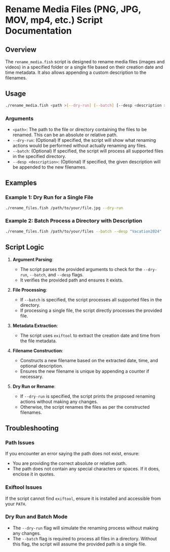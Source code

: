 # Rename Media Files (PNG, JPG, MOV, mp4, etc.) Script Documentation

## Overview

The `rename_media.fish` script is designed to rename media files (images and videos) in a specified folder or a single file based on their creation date and time metadata. It also allows appending a custom description to the filenames.

## Usage

```sh
./rename_media.fish <path >[--dry-run] [--batch] [--desp <description >]
```
### Arguments

- `<path>`: The path to the file or directory containing the files to be renamed. This can be an absolute or relative path.
- `--dry-run`: (Optional) If specified, the script will show what renaming actions would be performed without actually renaming any files.
- `--batch`: (Optional) If specified, the script will process all supported files in the specified directory.
- `--desp <description>`: (Optional) If specified, the given description will be appended to the new filenames.

## Examples

### Example 1: Dry Run for a Single File


```sh
./rename_files.fish /path/to/your/file.jpg --dry-run
```

### Example 2: Batch Process a Directory with Description

```sh
./rename_files.fish /path/to/your/files --batch --desp "Vacation2024"
```
## Script Logic

1. **Argument Parsing**:

    - The script parses the provided arguments to check for the `--dry-run`, `--batch`, and `--desp` flags.
    - It verifies the provided path and ensures it exists.
2. **File Processing**:
    
    - If `--batch` is specified, the script processes all supported files in the directory.
    - If processing a single file, the script directly processes the provided file.
3. **Metadata Extraction**:
    
    - The script uses `exiftool` to extract the creation date and time from the file metadata.
4. **Filename Construction**:
    
    - Constructs a new filename based on the extracted date, time, and optional description.
    - Ensures the new filename is unique by appending a counter if necessary.
5. **Dry Run or Rename**:
    
    - If `--dry-run` is specified, the script prints the proposed renaming actions without making any changes.
    - Otherwise, the script renames the files as per the constructed filenames.
## Troubleshooting

### Path Issues

If you encounter an error saying the path does not exist, ensure:

- You are providing the correct absolute or relative path.
- The path does not contain any special characters or spaces. If it does, enclose it in quotes.

### Exiftool Issues

If the script cannot find `exiftool`, ensure it is installed and accessible from your `PATH`.

### Dry Run and Batch Mode

- The `--dry-run` flag will simulate the renaming process without making any changes.
- The `--batch` flag is required to process all files in a directory. Without this flag, the script will assume the provided path is a single file.